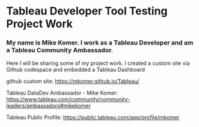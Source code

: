 # Tableau Developer Tool Testing Project Work
### My name is Mike Komer. I work as a Tableau Developer and am a Tableau Community Ambassador. 
Here I will be sharing some of my project work. 
I created a custom site via Github codespace and embedded a Tableau Dashboard 

github custom site: https://mkomer.github.io/Tableau/

Tableau DataDev Ambassador - Mike Komer:
https://www.tableau.com/community/community-leaders/ambassadors#mikekomer

Tableau Public Profile:
https://public.tableau.com/app/profile/mkomer
